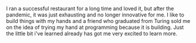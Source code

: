 I ran a successful restaurant for a long time and loved it, but after the pandemic, it was just exhausting and no longer innovative for me. I like to build things with my hands and a friend who graduated from Turing sold me on the idea of trying my hand at programming because it is building. Just the little bit i've learned already has got me very excited to learn more.
